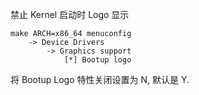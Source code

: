 禁止 Kernel 启动时 Logo 显示

```
make ARCH=x86_64 menuconfig
    -> Device Drivers
        -> Graphics support
            [*] Bootup logo
```

将 Bootup Logo 特性关闭设置为 N, 默认是 Y.
